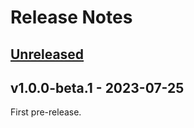 # Release Notes

## [Unreleased](https://github.com/laravel/folio/compare/v1.0.0-beta.1...master)

## v1.0.0-beta.1 - 2023-07-25

First pre-release.
